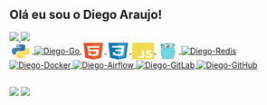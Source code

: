 ## Olá eu sou o Diego Araujo!

<div style="display:flex"><br>
    <a href="http://githhub.com/diegodva">
    <img height="140em" src="https://github-readme-stats.vercel.app/api?username=diegodva&show_icons=true&theme=dracula&include_all_commits=true"/>
    <img height="140em" src="https://github-readme-stats.vercel.app/api/top-langs/?username=diegodva&layout=compact&langs_count=16&theme=dracula"/>
</div>

<div style="display:block">
  <img align="center" alt="Diego-Python" height="30" width="40"
    src="https://raw.githubusercontent.com/devicons/devicon/master/icons/python/python-original.svg">
  <img align="center" alt="Diego-Go" height="30" width="40"
    src="https://cdn.jsdelivr.net/gh/devicons/devicon@latest/icons/postgresql/postgresql-original.svg"">
  <img align="center" alt="Diego-HTML" height="30" width="40"
    src="https://raw.githubusercontent.com/devicons/devicon/master/icons/html5/html5-original.svg">
  <img align="center" alt="Diego-CSS" height="30" width="40"
    src="https://raw.githubusercontent.com/devicons/devicon/master/icons/css3/css3-original.svg">
  <img align="center" alt="Diego-Js" height="30" width="40"
    src="https://raw.githubusercontent.com/devicons/devicon/master/icons/javascript/javascript-plain.svg">
  <img align="center" alt="Diego-Go" height="30" width="40"
    src="https://raw.githubusercontent.com/devicons/devicon/master/icons/go/go-original.svg">
  <img align="center" alt="Diego-Redis" height="30" width="40"
    src="https://cdn.jsdelivr.net/gh/devicons/devicon@latest/icons/redis/redis-original.svg" />
  <img align="center" alt="Diego-Docker" height="30" width="40"
    src="https://cdn.jsdelivr.net/gh/devicons/devicon@latest/icons/docker/docker-original.svg">
  <img align="center" alt="Diego-Airflow" height="30" width="40"
    src="https://cdn.jsdelivr.net/gh/devicons/devicon@latest/icons/apacheairflow/apacheairflow-original.svg">
  <img align="center" alt="Diego-GitLab" height="30" width="40"
    src="https://cdn.jsdelivr.net/gh/devicons/devicon@latest/icons/gitlab/gitlab-original.svg" />
  <img align="center" alt="Diego-GitHub" height="30" width="40"
    src="https://cdn.jsdelivr.net/gh/devicons/devicon@latest/icons/git/git-original.svg"/>
</div>
  
##
 
<div> 
    <a href = "mailto:diego.dias.venancio@gmail.com">
        <img src="https://img.shields.io/badge/-Gmail-%23333?style=for-the-badge&logo=gmail&logoColor=white" target="_blank"></a>
    <a href="https://www.linkedin.com/in/diego-araujo061/" target="_blank">
        <img src="https://img.shields.io/badge/-LinkedIn-%230077B5?style=for-the-badge&logo=linkedin&logoColor=white" target="_blank"></a> 
  
</div>